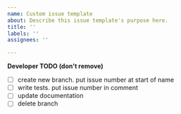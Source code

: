 ```yaml
---
name: Custom issue template
about: Describe this issue template's purpose here.
title: ''
labels: ''
assignees: ''

---
```


**Developer TODO (don't remove)**
- [ ] create new branch. put issue number at start of name
- [ ] write tests. put issue number in comment
- [ ] update documentation
- [ ] delete branch
